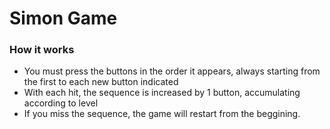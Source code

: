 # Simon Game

<h3>How it works</h3>
<ul>
  <li>You must press the buttons in the order it appears, always starting from the first to each new button indicated</li>
  <li>With each hit, the sequence is increased by 1 button, accumulating according to level</li>
  <li>If you miss the sequence, the game will restart from the beggining.</li>
<ul>
<br>


